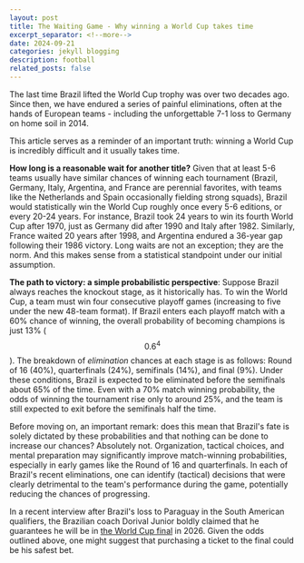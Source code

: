 ```yaml
---
layout: post
title: The Waiting Game - Why winning a World Cup takes time
excerpt_separator: <!--more-->
date: 2024-09-21
categories: jekyll blogging
description: football
related_posts: false
---
```


The last time Brazil lifted the World Cup trophy was over two decades ago. Since then, we have endured a series of painful eliminations, often at the hands of European teams - including the unforgettable 7-1 loss to Germany on home soil in 2014.

This article serves as a reminder of an important truth: winning a World Cup is incredibly difficult and it usually takes time.

<!--more-->

**How long is a reasonable wait for another title?** Given that at least 5-6 teams usually have similar chances of winning each tournament (Brazil, Germany, Italy, Argentina, and France are perennial favorites, with teams like the Netherlands and Spain occasionally fielding strong squads), Brazil would statistically win the World Cup roughly once every 5-6 editions, or every 20-24 years. For instance, Brazil took 24 years to win its fourth World Cup after 1970, just as Germany did after 1990 and Italy after 1982. Similarly, France waited 20 years after 1998, and Argentina endured a 36-year gap following their 1986 victory. Long waits are not an exception; they are the norm. And this makes sense from a statistical standpoint under our initial assumption.

**The path to victory: a simple probabilistic perspective**: Suppose Brazil always reaches the knockout stage, as it historically has. To win the World Cup, a team must win four consecutive playoff games (increasing to five under the new 48-team format). If Brazil enters each playoff match with a 60% chance of winning, the overall probability of becoming champions is just 13% ($$0.6^4$$). The breakdown of *elimination* chances at each stage is as follows: Round of 16 (40%), quarterfinals (24%), semifinals (14%), and final (9%). Under these conditions, Brazil is expected to be eliminated before the semifinals about 65% of the time. Even with a 70% match winning probability, the odds of winning the tournament rise only to around 25%, and the team is still expected to exit before the semifinals half the time.


Before moving on, an important remark: does this mean that Brazil's fate is solely dictated by these probabilities and that nothing can be done to increase our chances? Absolutely not. Organization, tactical choices, and mental preparation may significantly improve match-winning probabilities, especially in early games like the Round of 16 and quarterfinals. In each of Brazil's recent eliminations, one can identify (tactical) decisions that were clearly detrimental to the team's performance during the game, potentially reducing the chances of progressing.


In a recent interview after Brazil's loss to Paraguay in the South American qualifiers, the Brazilian coach Dorival Junior boldly claimed that he guarantees he will be in [the World Cup final][espn] in 2026. Given the odds outlined above, one might suggest that purchasing a ticket to the final could be his safest bet.


[espn]: https://www.espn.com.br/futebol/selecao-brasileira/artigo/_/id/14150159/dorival-junior-vai-conquistar-torcedor-crava-selecao-brasileira-final-copa-do-mundo-podem-me-cobrar







